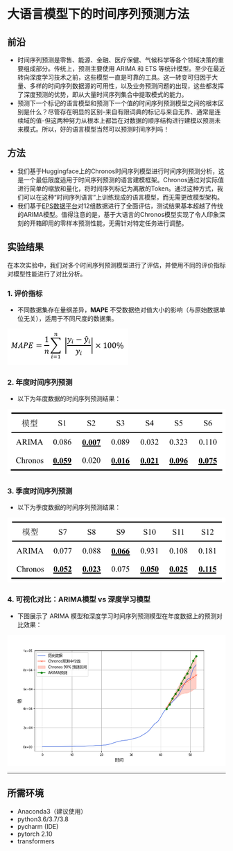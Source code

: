 # 大语言模型下的时间序列预测方法

## 前沿
* 时间序列预测是零售、能源、金融、医疗保健、气候科学等各个领域决策的重要组成部分。传统上，预测主要使用 ARIMA 和 ETS 等统计模型。至少在最近转向深度学习技术之前，这些模型一直是可靠的工具。这一转变可归因于大量、多样的时间序列数据源的可用性，以及业务预测问题的出现，这些都发挥了深度预测的优势，即从大量时间序列集合中提取模式的能力。
* 预测下一个标记的语言模型和预测下一个值的时间序列预测模型之间的根本区别是什么？尽管存在明显的区别-来自有限词典的标记与来自无界、通常是连续域的值-但这两种努力从根本上都旨在对数据的顺序结构进行建模以预测未来模式。所以，好的语言模型当然可以预测时间序列吗！

## 方法
* 我们基于Huggingface上的Chronos时间序列模型进行时间序列预测分析，这是一个最低限度适用于时间序列预测的语言建模框架。Chronos通过对实际值进行简单的缩放和量化，将时间序列标记为离散的Token。通过这种方式，我们可以在这种“时间序列语言”上训练现成的语言模型，而无需更改模型架构。
* 我们基于[EPS数据平台](https://www.epsnet.com.cn/index.html#/Index)对12组数据进行了全面评估，测试结果基本超越了传统的ARIMA模型。值得注意的是，基于大语言的Chronos模型实现了令人印象深刻的开箱即用的零样本预测性能，无需针对特定任务进行调整。

## 实验结果

在本次实验中，我们对多个时间序列预测模型进行了评估，并使用不同的评价指标对模型性能进行了对比分析。

### 1. 评价指标

- 不同数据集存在量纲差异，**MAPE** 不受数据绝对值大小的影响（与原始数据单位无关），适用于不同尺度的数据集。

![评价指标](https://github.com/yuanfanglila/souzhi_report2/blob/master/image/%E8%AF%84%E4%BB%B7%E6%8C%87%E6%A0%87.jpg)

### 2. 年度时间序列预测

- 以下为年度数据的时间序列预测结果：

![年度时间序列预测](https://github.com/yuanfanglila/souzhi_report2/blob/master/image/%E5%B9%B4%E5%BA%A6%E6%97%B6%E9%97%B4%E5%BA%8F%E5%88%97%E9%A2%84%E6%B5%8B.jpg)

### 3. 季度时间序列预测

- 以下为季度数据的时间序列预测结果：

![季度时间序列预测](https://github.com/yuanfanglila/souzhi_report2/blob/master/image/%E5%AD%A3%E5%BA%A6%E6%97%B6%E9%97%B4%E5%BA%8F%E5%88%97%E9%A2%84%E6%B5%8B.jpg)

### 4. 可视化对比：ARIMA模型 vs 深度学习模型

- 下图展示了 ARIMA 模型和深度学习时间序列预测模型在年度数据上的预测对比效果：

![两种模型的年度时序预测](https://github.com/yuanfanglila/souzhi_report2/blob/master/%E6%97%B6%E9%97%B4%E5%BA%8F%E5%88%97%E5%B9%B4%E9%A2%84%E6%B5%8B/%E4%BA%BA%E5%9D%87%E5%9B%BD%E5%86%85%E6%80%BB%E4%BA%A7%E5%80%BC%EF%BC%88%E5%85%83%EF%BC%89_%E6%A8%A1%E5%9E%8B%E6%AF%94%E8%BE%83.png)

---

## 所需环境
* Anaconda3（建议使用）
* python3.6/3.7/3.8
* pycharm (IDE)
* pytorch 2.10 
* transformers
  
